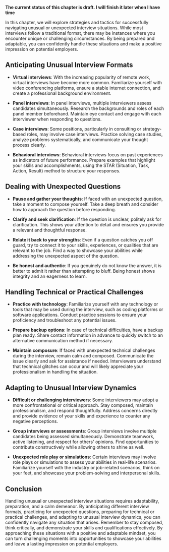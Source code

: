 **The current status of this chapter is draft. I will finish it later when I have time**

In this chapter, we will explore strategies and tactics for successfully navigating unusual or unexpected interview situations. While most interviews follow a traditional format, there may be instances where you encounter unique or challenging circumstances. By being prepared and adaptable, you can confidently handle these situations and make a positive impression on potential employers.

Anticipating Unusual Interview Formats
--------------------------------------

* **Virtual interviews**: With the increasing popularity of remote work, virtual interviews have become more common. Familiarize yourself with video conferencing platforms, ensure a stable internet connection, and create a professional background environment.

* **Panel interviews**: In panel interviews, multiple interviewers assess candidates simultaneously. Research the backgrounds and roles of each panel member beforehand. Maintain eye contact and engage with each interviewer when responding to questions.

* **Case interviews**: Some positions, particularly in consulting or strategy-based roles, may involve case interviews. Practice solving case studies, analyze problems systematically, and communicate your thought process clearly.

* **Behavioral interviews**: Behavioral interviews focus on past experiences as indicators of future performance. Prepare examples that highlight your skills and accomplishments, using the STAR (Situation, Task, Action, Result) method to structure your responses.

Dealing with Unexpected Questions
---------------------------------

* **Pause and gather your thoughts**: If faced with an unexpected question, take a moment to compose yourself. Take a deep breath and consider how to approach the question before responding.

* **Clarify and seek clarification**: If the question is unclear, politely ask for clarification. This shows your attention to detail and ensures you provide a relevant and thoughtful response.

* **Relate it back to your strengths**: Even if a question catches you off guard, try to connect it to your skills, experiences, or qualities that are relevant to the job. Find a way to showcase your abilities while addressing the unexpected aspect of the question.

* **Be honest and authentic**: If you genuinely do not know the answer, it is better to admit it rather than attempting to bluff. Being honest shows integrity and an eagerness to learn.

Handling Technical or Practical Challenges
------------------------------------------

* **Practice with technology**: Familiarize yourself with any technology or tools that may be used during the interview, such as coding platforms or software applications. Conduct practice sessions to ensure your proficiency and troubleshoot any potential issues.

* **Prepare backup options**: In case of technical difficulties, have a backup plan ready. Share contact information in advance to quickly switch to an alternative communication method if necessary.

* **Maintain composure**: If faced with unexpected technical challenges during the interview, remain calm and composed. Communicate the issue clearly and ask for assistance if needed. Interviewers understand that technical glitches can occur and will likely appreciate your professionalism in handling the situation.

Adapting to Unusual Interview Dynamics
--------------------------------------

* **Difficult or challenging interviewers**: Some interviewers may adopt a more confrontational or critical approach. Stay composed, maintain professionalism, and respond thoughtfully. Address concerns directly and provide evidence of your skills and experience to counter any negative perceptions.

* **Group interviews or assessments**: Group interviews involve multiple candidates being assessed simultaneously. Demonstrate teamwork, active listening, and respect for others' opinions. Find opportunities to contribute constructively while allowing others to shine as well.

* **Unexpected role play or simulations**: Certain interviews may involve role plays or simulations to assess your abilities in real-life scenarios. Familiarize yourself with the industry or job-related scenarios, think on your feet, and showcase your problem-solving and interpersonal skills.

Conclusion
----------

Handling unusual or unexpected interview situations requires adaptability, preparation, and a calm demeanor. By anticipating different interview formats, practicing for unexpected questions, preparing for technical or practical challenges, and adapting to unusual interview dynamics, you can confidently navigate any situation that arises. Remember to stay composed, think critically, and demonstrate your skills and qualifications effectively. By approaching these situations with a positive and adaptable mindset, you can turn challenging moments into opportunities to showcase your abilities and leave a lasting impression on potential employers.
